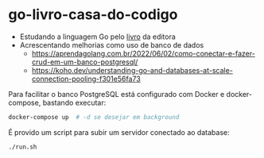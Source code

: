 # go-livro-casa-do-codigo

* Estudando a linguagem Go pelo [livro](https://www.casadocodigo.com.br/products/livro-google-go) da editora
* Acrescentando melhorias como uso de banco de dados
  * https://aprendagolang.com.br/2022/06/02/como-conectar-e-fazer-crud-em-um-banco-postgresql/
  * https://koho.dev/understanding-go-and-databases-at-scale-connection-pooling-f301e56fa73

Para facilitar o banco PostgreSQL está configurado com Docker e docker-compose, bastando executar:

```bash
docker-compose up  # -d se desejar em background
```

É provido um script para subir um servidor conectado ao database:

```bash
./run.sh
```
